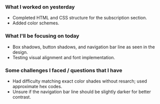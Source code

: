### What I worked on yesterday
- Completed HTML and CSS structure for the subscription section.
- Added color schemes.

### What I'll be focusing on today
- Box shadows, button shadows, and navigation bar line as seen in the design.
- Testing visual alignment and font implementation.

### Some challenges I faced / questions that I have
- Had difficulty matching exact color shades without resarch; used approximate hex codes.
- Unsure if the navigation bar line should be slightly darker for better contrast.
